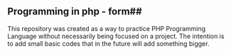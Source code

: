 ## Programming in php - form##

This repository was created as a way to practice PHP Programming Language without necessarily being focused on a project. The intention is to add small basic codes that in the future will add something bigger.

